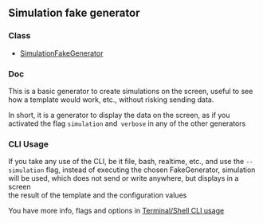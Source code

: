 ## Simulation fake generator

### Class

* [SimulationFakeGenerator](../../devoutils/faker/generators/simulation_fake_generator.py)

### Doc

This is a basic generator to create simulations on the screen, useful to see how a template 
would work, etc., without risking sending data.

In short, it is a generator to display the data on the screen, as if you activated the flag 
`simulation` and` verbose` in any of the other generators

### CLI Usage

If you take any use of the CLI, be it file, bash, realtime, etc., 
and use the `--simulation` flag, instead of executing the chosen FakeGenerator, 
simulation will be used, which does not send or write anywhere, but displays in a screen  
the result of the template and the configuration values

You have more info, flags and options in [Terminal/Shell CLI usage](shellcli.md)
